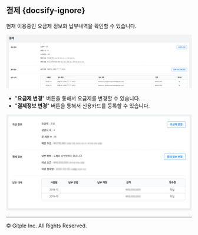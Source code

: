 ## 결제 {docsify-ignore}

현재 이용중인 요금제 정보화 납부내역을 확인할 수 있습니다.  

![WS Setting Billing](assets/images/ws-settings-billing/wsSettingBilling.png)
- "**요금제 변경**" 버튼을 통해서 요금제를 변경할 수 있습니다.
- "**결제정보 변경**" 버튼을 통해서 신용카드를 등록할 수 있습니다.

![WS Setting Billing](assets/images/ws-settings-billing/wsSettingBillingIntro.png)

---

© Gitple Inc. All Rights Reserved.
